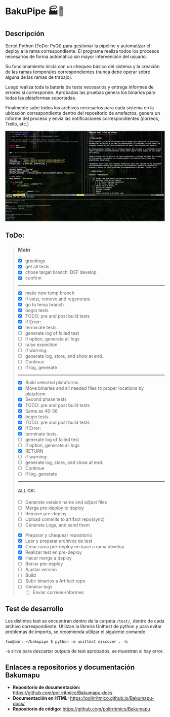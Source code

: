 BakuPipe :factory::calling:
===========================

## Descripción

Script Python (ToDo: PyQt) para gestionar la pipeline y automatizar el deploy a
la rama correspondiente. El programa realiza todos los procesos necesarios de
forma automática sin mayor intervención del usuario.

Su funcionamiento inicia con un chequeo básico del sistema y la creación de las
ramas temporales correspondientes (nunca debe operar sobre alguna de las ramas
de trabajo).

Luego realiza toda la batería de tests necesarios y entrega informes de errores
si corresponde. Aprobadas las pruebas genera los binarios para todas las
plataformas soportadas.

Finalmente sube todos los archivos necesarios para cada sistema en la ubicación
correspondiente dentro del repositorio de artefactos, genera un informe del
proceso y envía las notificaciones correspondientes (correos, Trello, etc.)

![sceenshot](docs/screenshot.png)

## ToDo:

> ### Main
> * [x]  greetings
> * [x]  get all tests
> * [x]  chose target branch: DEF develop
> * [x]  confirm
> ------------------------------------------------------------------------------
> * [x]  make new temp branch
> * [x]    if exist, remove and regenerate
> * [x]  go to temp branch
> * [x]  begin tests
> * [x]    TODO: pre and post build tests
> * [x]  if Error:
> * [x]    terminate tests.
> * [ ]    generate log of failed test
> * [ ]    if option, generate all logs
> * [ ]    raise expection
> * [ ]  if warning:
> * [ ]    generate log, store, and show at end.
> * [ ]    Continue
> * [ ]  if log, generate
> ------------------------------------------------------------------------------
> * [x]  Build selected plataforms
> * [x]  Move binaries and all needed files to proper locations by plataform
> * [x]  Second phase tests
> * [x]    TODO: pre and post build tests
> * [x]  Same as 46-56
> * [x]  begin tests
> * [x]    TODO: pre and post build tests
> * [x]  if Error:
> * [x]    terminate tests.
> * [ ]    generate log of failed test
> * [ ]    if option, generate all logs
> * [x]    RETURN
> * [ ]  if warning:
> * [ ]    generate log, store, and show at end.
> * [ ]    Continue
> * [ ]  if log, generate
> ------------------------------------------------------------------------------
> #### ALL OK:
> * [ ]  Generate version name and adjust files
> * [ ]  Merge pre-deploy to deploy
> * [ ]  Remove pre-deploy
> * [ ]  Upload commits to artifact repo(sync)
> * [ ]  Generate Logs, and send them
> - [x] Preparar y chequear repositorio
> - [x] Leer y preparar archivos de test
> - [x] Crear rama pre-deploy en base a rama develop
> - [x] Realizar test en pre-deploy
> - [x] Hacer merge a deploy
> - [ ] Borrar pre-deploy
> - [ ] Ajustar versión
> - [ ] Build
> - [ ] Subir binarios a Artifact repo
> - [ ] Generar logs
>    - [ ] Enviar correos-informes

## Test de desarrollo

Los distintos test se encuentran dentro de la carpeta `/test/`, dentro de cada
archivo correspondiente. Utilizan la librería Unittest de python y para evitar
problemas de imports, se recomienda utilizar el siguiente comando:

```console
foo@bar: ~/bakupipe $ python -m unittest discover . -b
```
`-b` sirve para descartar outputs de test aprobados, se muestran si hay error.

## Enlaces a repositorios y documentación Bakumapu

* **Repositorio de documentación:** https://github.com/polirritmico/Bakumapu-docs
* **Documentación en HTML:** https://polirritmico.github.io/Bakumapu-docs/
* **Repositorio de código:** https://github.com/polirritmico/Bakumapu

